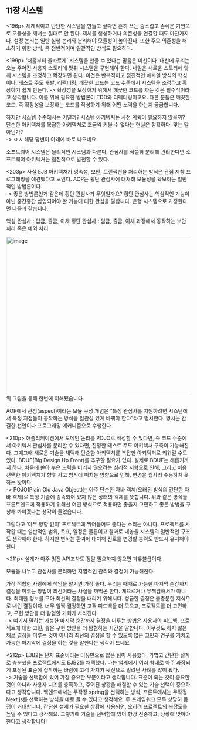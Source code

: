 ## 11장 시스템

<196p>
체계적이고 탄탄한 시스템을 만들고 싶다면 흔히 쓰는 좀스럽고 손쉬운 기번으로 모듈성을 깨서는 절대로 안 된다. 객체를 생성하거나 의존성을 연결할 때도 마찬가지다. 설정 논리는 일반 실행 논리와 분리해야 모듈성이 높아진다. 또한 주요 의존성을 해소하기 위한 방식, 즉 전반적이며 일관적인 방식도 필요하다.

<199p>
‘처음부터 올바르게’ 시스템을 만들 수 있다는 믿음은 미신이다. 대신에 우리는 오늘 주어진 사용자 스토리에 맞춰 시스템을 구현해야 한다. 내일은 새로운 스토리에 맞춰 시스템을 조정하고 확장하면 된다. 이것은 반복적이고 점진적인 애자일 방식의 핵심이다. 테스트 주도 개발, 리펙터링, 깨끗한 코드는 코드 수준에서 시스템을 조정하고 확장하기 쉽게 만든다. -> 확장성을 보장하기 위해서 깨끗한 코드를 짜는 것은 필수적이라고 생각합니다. 이를 위해 필요한 방법론이 TDD와 리펙터링이고요. 다른 분들은 깨끗한 코드, 즉 확장성을 보장하는 코드를 작성하기 위해 어떤 노력을 하는지 궁금합니다.

하지만 시스템 수준에서는 어떨까? 시스템 아키텍처는 사전 계획이 필요하지 않을까? 단순한 아키텍처를 복잡한 아키텍처로 조금씩 키울 수 없다는 현실은 정확하다. 맞는 말 아닌가?<br/>
-> ㅇㅈ 해당 답변이 아래에 바로 나오네요

소프트웨어 시스템은 물리적인 시스템과 다른다. 관심사를 적절히 분리해 관리한다면 소프트웨어 아키텍처는 점진적으로 발전할 수 있다.

<203p>
사실 EJB 아키텍처가 영속성, 보안, 트랜잭션을 처리하는 방식은 관점 지향 프로그래밍을 예견했다고 보인다. AOP는 횡단 관심사에 대처해 모듈성을 확보하는 일반적인 방법론이다.<br/>
-> 좋은 방법론인거 같은데 횡단 관심사가 무엇일까요? 횡단 관심사는 핵심적인 기능이 아닌 중간중간 삽입되어야 할 기능에 대한 관심을 말합니다. 은행 시스템으로 가정한다면 다음과 같습니다.

핵심 관심사 : 입금, 출금, 이체
횡단 관심사 : 임금, 출금, 이체 과정에서 동작하는 보안 처리 혹은 예외 처리

<img width="753" height="428" alt="image" src="https://github.com/user-attachments/assets/6d40f3b5-bc71-4b66-9159-d110ea2f344f" />
위 그림을 통해 한번에 이해됐습니다.

AOP에서 관점(aspect)이라는 모듈 구성 개념은 “특정 관심사를 지원하려면 시스템에서 특정 지점들이 동작하는 방식을 일관성 있게 바꿔야 한다”라고 명시한다. 명시는 간결한 선언이나 프로그래밍 메커니즘으로 수행한다.

<210p>
애플리케이션에서 도메인 논리를 POJO로 작성할 수 있다면, 즉 코드 수준에서 아키텍처 관심사를 분리할 수 있다면, 진정한 테스트 주도 아키텍처 구축이 가능해진다. 그때그때 새로운 기술을 채택해 단순한 아키텍처를 복잡한 아키텍처로 키워갈 수도 있다. BDUF(Big Design Up Front)를 추구할 필요가 없다. 실제로 BDUF는 해롭기까지 하다. 처음에 쏟아 부은 노력을 버리지 않으려는 심리적 저항으로 인해, 그리고 처음 선택한 아키텍처가 향후 사고 방식에 미치는 영향으로 인해, 변경을 쉽사리 수용하지 못하는 탓이다.<br/>
-> POJO(Plain Old Java Object)는 아주 단순한 자바 객체(오래된 방식의 간단한 자바 객체)로 특정 기술에 종속되어 있지 않은 상태의 객체를 뜻합니다. 위와 같은 방식을 프론트엔드에 적용하기 위해선 어떤 방식으로 적용하면 좋을지 고민하고 좋은 방법을 구상해 봐야겠다는 생각이 들었습니다.

그렇다고 ‘아무 방향 없이’ 프로젝트에 뛰어들어도 좋다는 소리는 아니다. 프로젝트를 시작할 때는 일반적인 범위, 목표, 일정은 물론이고 결과로 내놓을 시스템의 일반적인 구조도 생각해야 한다. 하지만 변하는 환겨에 대처해 진로를 변경할 능력도 반드시 유지해야 한다.

<211p>
설계가 아주 멋진 API조차도 정말 필요하지 않으면 과유불급이다.

모듈을 나누고 관심사를 분리하면 지엽적인 관리와 결정이 가능해진다.

가장 적합한 사람에게 책임을 맡기면 가장 좋다. 우리는 때때로 가능한 마지막 순간까지 결정을 미루는 방법이 최선이라는 사실을 까먹곤 한다. 게으르거나 무책임해서가 아니다. 최대한 정보를 모아 최선의 결정을 내리기 위해서다. 성급한 결정은 불충분한 지식으로 내린 결정이다. 너무 일찍 결정하면 고객 피드백을 더 모으고, 프로젝트를 더 고민하고, 구현 방안을 더 탐험할 기회가 사라진다.<br/>
-> 여기서 말하는 가능한 마지막 순간까지 결정을 미루는 방법은 사용자의 피드백, 프로젝트에 대한 고민, 좋은 구현 방안을 더 탐험하는 시간을 말합니다. 아무것도 하지 않은 채로 결정을 미루는 것이 아니라 최선의 결정을 할 수 있도록 많은 고민과 연구를 거치고 가능한 마지막에 결정을 하는 것을 말한다는 생각이 드네요

<212p>
EJB2는 단지 표준이라는 이유만으로 많은 팀이 사용했다, 가볍고 간단한 설계로 충분했을 프로젝트에서도 EJB2를 채택했다. 나는 업계에서 여러 형태로 아주 과장되게 포장된 표준에 집착하는 바람에 고객 가치가 뒷전으로 밀려난 사례를 많이 봤다.<br/>
-> 기술을 선택함에 있어 가장 중요한 부분이라고 생각합니다. 표준이 되는 것이 중요한 것이 아니라 사용자 니즈를 충족하고, 주어진 상황을 해결할 수 있는 기술 선택이 중요하다고 생각합니다. 백엔드에서는 무작정 spring을 선택하는 방식, 프론트에서는 무작정 Next.js를 선택하는 방식을 예로 들 수 있다고 생각해요. 두 프레임워크 모두 상당히 몸집이 거대합니다. 간단한 설계가 필요한 상황에 사용되면, 오히려 프로젝트의 복잡도를 높일 수 있다고 생각해요. 그렇기에 기술을 선택함에 있어 항상 신중하고, 상황에 맞아야 한다고 생각합니다!
